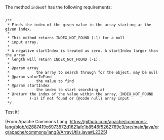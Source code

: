 The method `indexOf` has the following requirements:

```

/**
 * Finds the index of the given value in the array starting at the given index.
 *
 * This method returns INDEX_NOT_FOUND (-1) for a null
 * input array.
 *
 * A negative startIndex is treated as zero. A startIndex larger than the array
 * length will return INDEX_NOT_FOUND (-1).
 *
 * @param array
 *            the array to search through for the object, may be null
 * @param valueToFind
 *            the value to find
 * @param startIndex
 *            the index to start searching at
 * @return the index of the value within the array, INDEX_NOT_FOUND
 *         (-1) if not found or {@code null} array input
 */
```

Test it!

(From Apache Commons Lang: https://github.com/apache/commons-lang/blob/d2687419c6973572d1621afc1b8546f5262769c3/src/main/java/org/apache/commons/lang3/ArrayUtils.java#L2325)